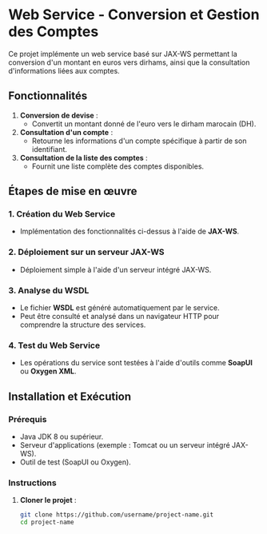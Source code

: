 # Web Service - Conversion et Gestion des Comptes

Ce projet implémente un web service basé sur JAX-WS permettant la conversion d'un montant en euros vers dirhams, ainsi que la consultation d'informations liées aux comptes.

## Fonctionnalités

1. **Conversion de devise** :
   - Convertit un montant donné de l'euro vers le dirham marocain (DH).
2. **Consultation d'un compte** :
   - Retourne les informations d'un compte spécifique à partir de son identifiant.
3. **Consultation de la liste des comptes** :
   - Fournit une liste complète des comptes disponibles.

## Étapes de mise en œuvre

### 1. Création du Web Service
- Implémentation des fonctionnalités ci-dessus à l'aide de **JAX-WS**.

### 2. Déploiement sur un serveur JAX-WS
- Déploiement simple à l'aide d'un serveur intégré JAX-WS.

### 3. Analyse du WSDL
- Le fichier **WSDL** est généré automatiquement par le service.
- Peut être consulté et analysé dans un navigateur HTTP pour comprendre la structure des services.

### 4. Test du Web Service
- Les opérations du service sont testées à l'aide d'outils comme **SoapUI** ou **Oxygen XML**.

## Installation et Exécution

### Prérequis
- Java JDK 8 ou supérieur.
- Serveur d'applications (exemple : Tomcat ou un serveur intégré JAX-WS).
- Outil de test (SoapUI ou Oxygen).

### Instructions
1. **Cloner le projet** :
   ```bash
   git clone https://github.com/username/project-name.git
   cd project-name
